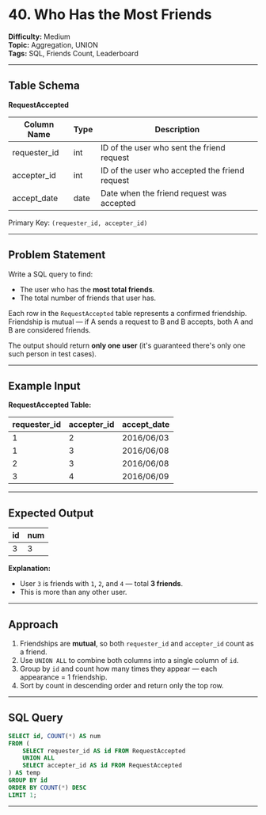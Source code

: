 # 40. Who Has the Most Friends

**Difficulty:** Medium  
**Topic:** Aggregation, UNION  
**Tags:** SQL, Friends Count, Leaderboard

---

## Table Schema

**RequestAccepted**

| Column Name   | Type | Description                                           |
|---------------|------|-------------------------------------------------------|
| requester_id  | int  | ID of the user who sent the friend request            |
| accepter_id   | int  | ID of the user who accepted the friend request        |
| accept_date   | date | Date when the friend request was accepted             |

Primary Key: `(requester_id, accepter_id)`

---

## Problem Statement

Write a SQL query to find:

- The user who has the **most total friends**.
- The total number of friends that user has.

Each row in the `RequestAccepted` table represents a confirmed friendship. Friendship is mutual — if A sends a request to B and B accepts, both A and B are considered friends.

The output should return **only one user** (it's guaranteed there's only one such person in test cases).

---

## Example Input

**RequestAccepted Table:**

| requester_id | accepter_id | accept_date |
|--------------|-------------|-------------|
| 1            | 2           | 2016/06/03  |
| 1            | 3           | 2016/06/08  |
| 2            | 3           | 2016/06/08  |
| 3            | 4           | 2016/06/09  |

---

## Expected Output

| id | num |
|----|-----|
| 3  | 3   |

**Explanation:**  
- User `3` is friends with `1`, `2`, and `4` — total **3 friends**.
- This is more than any other user.

---

## Approach

1. Friendships are **mutual**, so both `requester_id` and `accepter_id` count as a friend.
2. Use `UNION ALL` to combine both columns into a single column of `id`.
3. Group by `id` and count how many times they appear — each appearance = 1 friendship.
4. Sort by count in descending order and return only the top row.

---

## SQL Query

```sql
SELECT id, COUNT(*) AS num
FROM (
    SELECT requester_id AS id FROM RequestAccepted
    UNION ALL
    SELECT accepter_id AS id FROM RequestAccepted
) AS temp
GROUP BY id
ORDER BY COUNT(*) DESC
LIMIT 1;
```
---
